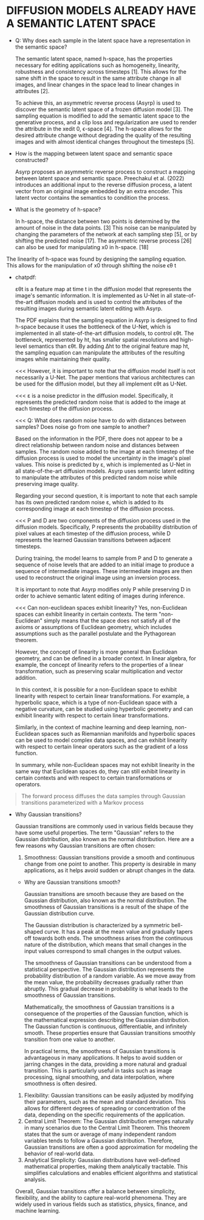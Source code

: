 # DIFFUSION MODELS ALREADY HAVE A SEMANTIC LATENT SPACE

- Q: Why does each sample in the latent space have a representation in the semantic space?
    
    The semantic latent space, named h-space, has the properties necessary for editing applications such as homogeneity, linearity, robustness and consistency across timesteps [1]. This allows for the same shift in the space to result in the same attribute change in all images, and linear changes in the space lead to linear changes in attributes [2].
    
    To achieve this, an asymmetric reverse process (Asyrp) is used to discover the semantic latent space of a frozen diffusion model [3]. The sampling equation is modified to add the semantic latent space to the generative process, and a clip loss and regularization are used to render the attribute in the xedit 0, ϵ-space [4]. The h-space allows for the desired attribute change without degrading the quality of the resulting images and with almost identical changes throughout the timesteps [5].
    
- How is the mapping between latent space and semantic space constructed?
    
    Asyrp proposes an asymmetric reverse process to construct a mapping between latent space and semantic space. Preechakul et al. (2022) introduces an additional input to the reverse diffusion process, a latent vector from an original image embedded by an extra encoder. This latent vector contains the semantics to condition the process.
    
- What is the geometry of h-space?
    
    In h-space, the distance between two points is determined by the amount of noise in the data points. [3] This noise can be manipulated by changing the parameters of the network at each sampling step [5], or by shifting the predicted noise [17]. The asymmetric reverse process [26] can also be used for manipulating x0 in h-space. [18]
    

The linearity of h-space was found by designing the sampling equation. This allows for the manipulation of x0 through shifting the noise ϵθ t

- chatpdf:
    
    εθt is a feature map at time t in the diffusion model that represents the image's semantic information. It is implemented as U-Net in all state-of-the-art diffusion models and is used to control the attributes of the resulting images during semantic latent editing with Asyrp.
    
    The PDF explains that the sampling equation in Asyrp is designed to find h-space because it uses the bottleneck of the U-Net, which is implemented in all state-of-the-art diffusion models, to control εθt. The bottleneck, represented by ht, has smaller spatial resolutions and high-level semantics than εθt. By adding ∆ht to the original feature map ht, the sampling equation can manipulate the attributes of the resulting images while maintaining their quality.
    
    <<<
    However, it is important to note that the diffusion model itself is not necessarily a U-Net. The paper mentions that various architectures can be used for the diffusion model, but they all implement εθt as U-Net.
    
    <<<
    ε is a noise predictor in the diffusion model. Specifically, it represents the predicted random noise that is added to the image at each timestep of the diffusion process.
    
    <<<
    Q: What does random noise have to do with distances between samples? Does noise go from one sample to another?
    
    Based on the information in the PDF, there does not appear to be a direct relationship between random noise and distances between samples. The random noise added to the image at each timestep of the diffusion process is used to model the uncertainty in the image's pixel values.
    This noise is predicted by ε, which is implemented as U-Net in all state-of-the-art diffusion models.
    Asyrp uses semantic latent editing to manipulate the attributes of this predicted random noise while preserving image quality.
    
    Regarding your second question, it is important to note that each sample has its own predicted random noise ε, which is added to its corresponding image at each timestep of the diffusion process.
    
    <<<
    P and D are two components of the diffusion process used in the diffusion models. Specifically, P represents the probability distribution of pixel values at each timestep of the diffusion process, while D represents the learned Gaussian transitions between adjacent timesteps.
    
    During training, the model learns to sample from P and D to generate a sequence of noise levels that are added to an initial image to produce a sequence of intermediate images. These intermediate images are then used to reconstruct the original image using an inversion process.
    
    It is important to note that Asyrp modifies only P while preserving D in order to achieve semantic latent editing of images during inference.
    
    <<<
    Can non-euclidean spaces exhibit linearity?
    Yes, non-Euclidean spaces can exhibit linearity in certain contexts. The term "non-Euclidean" simply means that the space does not satisfy all of the axioms or assumptions of Euclidean geometry, which includes assumptions such as the parallel postulate and the Pythagorean theorem.
    
    However, the concept of linearity is more general than Euclidean geometry, and can be defined in a broader context. In linear algebra, for example, the concept of linearity refers to the properties of a linear transformation, such as preserving scalar multiplication and vector addition.
    
    In this context, it is possible for a non-Euclidean space to exhibit linearity with respect to certain linear transformations. For example, a hyperbolic space, which is a type of non-Euclidean space with a negative curvature, can be studied using hyperbolic geometry and can exhibit linearity with respect to certain linear transformations.
    
    Similarly, in the context of machine learning and deep learning, non-Euclidean spaces such as Riemannian manifolds and hyperbolic spaces can be used to model complex data spaces, and can exhibit linearity with respect to certain linear operators such as the gradient of a loss function.
    
    In summary, while non-Euclidean spaces may not exhibit linearity in the same way that Euclidean spaces do, they can still exhibit linearity in certain contexts and with respect to certain transformations or operators.
    

> The forward process diffuses the data samples through Gaussian transitions parameterized with a Markov process
> 
- Why Gaussian transitions?
    
    Gaussian transitions are commonly used in various fields because they have some useful properties. The term "Gaussian" refers to the Gaussian distribution, also known as the normal distribution. Here are a few reasons why Gaussian transitions are often chosen:
    
    1. Smoothness: Gaussian transitions provide a smooth and continuous change from one point to another. This property is desirable in many applications, as it helps avoid sudden or abrupt changes in the data.
    - Why are Gaussian transitions smooth?
        
        Gaussian transitions are smooth because they are based on the Gaussian distribution, also known as the normal distribution. The smoothness of Gaussian transitions is a result of the shape of the Gaussian distribution curve.
        
        The Gaussian distribution is characterized by a symmetric bell-shaped curve. It has a peak at the mean value and gradually tapers off towards both ends. The smoothness arises from the continuous nature of the distribution, which means that small changes in the input values correspond to small changes in the output values.
        
        The smoothness of Gaussian transitions can be understood from a statistical perspective. The Gaussian distribution represents the probability distribution of a random variable. As we move away from the mean value, the probability decreases gradually rather than abruptly. This gradual decrease in probability is what leads to the smoothness of Gaussian transitions.
        
        Mathematically, the smoothness of Gaussian transitions is a consequence of the properties of the Gaussian function, which is the mathematical expression describing the Gaussian distribution. The Gaussian function is continuous, differentiable, and infinitely smooth. These properties ensure that Gaussian transitions smoothly transition from one value to another.
        
        In practical terms, the smoothness of Gaussian transitions is advantageous in many applications. It helps to avoid sudden or jarring changes in the data, providing a more natural and gradual transition. This is particularly useful in tasks such as image processing, signal smoothing, and data interpolation, where smoothness is often desired.
        
    1. Flexibility: Gaussian transitions can be easily adjusted by modifying their parameters, such as the mean and standard deviation. This allows for different degrees of spreading or concentration of the data, depending on the specific requirements of the application.
    2. Central Limit Theorem: The Gaussian distribution emerges naturally in many scenarios due to the Central Limit Theorem. This theorem states that the sum or average of many independent random variables tends to follow a Gaussian distribution. Therefore, Gaussian transitions are often a good approximation for modeling the behavior of real-world data.
    3. Analytical Simplicity: Gaussian distributions have well-defined mathematical properties, making them analytically tractable. This simplifies calculations and enables efficient algorithms and statistical analysis.
    
    Overall, Gaussian transitions offer a balance between simplicity, flexibility, and the ability to capture real-world phenomena. They are widely used in various fields such as statistics, physics, finance, and machine learning.